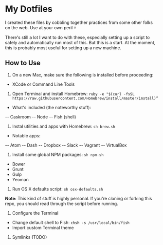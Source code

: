 # My Dotfiles

I created these files by cobbling together practices from some other folks on the web. Use at your own peril 💀

There's still a lot I want to do with these, especially setting up a script to safely and automatically run most of this. But this is a start. At the moment, this is probably most useful for setting up a new machine.

## How to Use

1. On a new Mac, make sure the following is installed before proceeding:

- XCode or Command Line Tools

1. Open Terminal and install Homebrew: `ruby -e "$(curl -fsSL https://raw.githubusercontent.com/Homebrew/install/master/install)”`

- What's included (the noteworthy stuff):

-- Caskroom
-- Node
-- Fish (shell)

1. Instal utilities and apps with Homebrew: `sh brew.sh`

- Notable apps:

-- Atom
-- Dash
-- Dropbox
-- Slack
-- Vagrant
-- VirtualBox

1. Install some global NPM packages: `sh npm.sh`

- Bower
- Grunt
- Gulp
- Yeoman

1. Run OS X defaults script: `sh osx-defaults.sh`

**Note:** This kind of stuff is highly personal. If you're cloning or forking this repo, you should read through the script before running.

1. Configure the Terminal

- Change default shell to Fish: `chsh -s /usr/local/bin/fish`
- Import custom Terminal theme

1. Symlinks (TODO)
